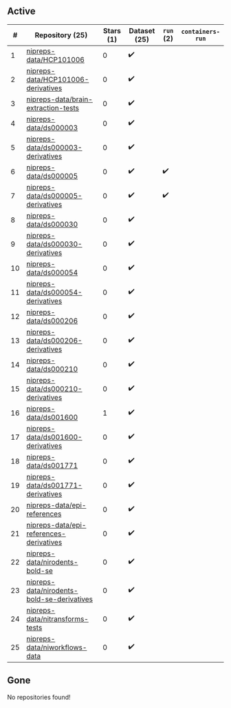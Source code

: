 ## Active
| # | Repository (25) | Stars (1) | Dataset (25) | `run` (2) | `containers-run` |
| --- | --- | --- | --- | --- | --- |
| 1 | [nipreps-data/HCP101006](https://github.com/nipreps-data/HCP101006) | 0 | :heavy_check_mark: |  |  |
| 2 | [nipreps-data/HCP101006-derivatives](https://github.com/nipreps-data/HCP101006-derivatives) | 0 | :heavy_check_mark: |  |  |
| 3 | [nipreps-data/brain-extraction-tests](https://github.com/nipreps-data/brain-extraction-tests) | 0 | :heavy_check_mark: |  |  |
| 4 | [nipreps-data/ds000003](https://github.com/nipreps-data/ds000003) | 0 | :heavy_check_mark: |  |  |
| 5 | [nipreps-data/ds000003-derivatives](https://github.com/nipreps-data/ds000003-derivatives) | 0 | :heavy_check_mark: |  |  |
| 6 | [nipreps-data/ds000005](https://github.com/nipreps-data/ds000005) | 0 | :heavy_check_mark: | :heavy_check_mark: |  |
| 7 | [nipreps-data/ds000005-derivatives](https://github.com/nipreps-data/ds000005-derivatives) | 0 | :heavy_check_mark: | :heavy_check_mark: |  |
| 8 | [nipreps-data/ds000030](https://github.com/nipreps-data/ds000030) | 0 | :heavy_check_mark: |  |  |
| 9 | [nipreps-data/ds000030-derivatives](https://github.com/nipreps-data/ds000030-derivatives) | 0 | :heavy_check_mark: |  |  |
| 10 | [nipreps-data/ds000054](https://github.com/nipreps-data/ds000054) | 0 | :heavy_check_mark: |  |  |
| 11 | [nipreps-data/ds000054-derivatives](https://github.com/nipreps-data/ds000054-derivatives) | 0 | :heavy_check_mark: |  |  |
| 12 | [nipreps-data/ds000206](https://github.com/nipreps-data/ds000206) | 0 | :heavy_check_mark: |  |  |
| 13 | [nipreps-data/ds000206-derivatives](https://github.com/nipreps-data/ds000206-derivatives) | 0 | :heavy_check_mark: |  |  |
| 14 | [nipreps-data/ds000210](https://github.com/nipreps-data/ds000210) | 0 | :heavy_check_mark: |  |  |
| 15 | [nipreps-data/ds000210-derivatives](https://github.com/nipreps-data/ds000210-derivatives) | 0 | :heavy_check_mark: |  |  |
| 16 | [nipreps-data/ds001600](https://github.com/nipreps-data/ds001600) | 1 | :heavy_check_mark: |  |  |
| 17 | [nipreps-data/ds001600-derivatives](https://github.com/nipreps-data/ds001600-derivatives) | 0 | :heavy_check_mark: |  |  |
| 18 | [nipreps-data/ds001771](https://github.com/nipreps-data/ds001771) | 0 | :heavy_check_mark: |  |  |
| 19 | [nipreps-data/ds001771-derivatives](https://github.com/nipreps-data/ds001771-derivatives) | 0 | :heavy_check_mark: |  |  |
| 20 | [nipreps-data/epi-references](https://github.com/nipreps-data/epi-references) | 0 | :heavy_check_mark: |  |  |
| 21 | [nipreps-data/epi-references-derivatives](https://github.com/nipreps-data/epi-references-derivatives) | 0 | :heavy_check_mark: |  |  |
| 22 | [nipreps-data/nirodents-bold-se](https://github.com/nipreps-data/nirodents-bold-se) | 0 | :heavy_check_mark: |  |  |
| 23 | [nipreps-data/nirodents-bold-se-derivatives](https://github.com/nipreps-data/nirodents-bold-se-derivatives) | 0 | :heavy_check_mark: |  |  |
| 24 | [nipreps-data/nitransforms-tests](https://github.com/nipreps-data/nitransforms-tests) | 0 | :heavy_check_mark: |  |  |
| 25 | [nipreps-data/niworkflows-data](https://github.com/nipreps-data/niworkflows-data) | 0 | :heavy_check_mark: |  |  |

## Gone
No repositories found!
